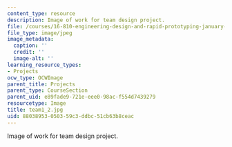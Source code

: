 ```yaml
---
content_type: resource
description: Image of work for team design project.
file: /courses/16-810-engineering-design-and-rapid-prototyping-january-iap-2005/88038953050359c3ddbc51cb63b8ceac_team1_2.jpg
file_type: image/jpeg
image_metadata:
  caption: ''
  credit: ''
  image-alt: ''
learning_resource_types:
- Projects
ocw_type: OCWImage
parent_title: Projects
parent_type: CourseSection
parent_uid: e89fade9-721e-eee0-98ac-f554d7439279
resourcetype: Image
title: team1_2.jpg
uid: 88038953-0503-59c3-ddbc-51cb63b8ceac
---
```

Image of work for team design project.

